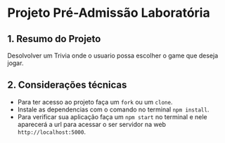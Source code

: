 # Projeto Pré-Admissão Laboratória

## 1. Resumo do Projeto
 Desolvolver um Trivia onde o usuario possa escolher o game que deseja jogar. 

## 2. Considerações técnicas

   * Para ter acesso ao projeto faça um `fork` ou um `clone`.
   * Instale as dependencias com o comando no terminal `npm install`.
   * Para verificar sua aplicação faça um `npm start` no terminal e nele aparecerá  a url para acessar o ser servidor na web `http://localhost:5000`.
